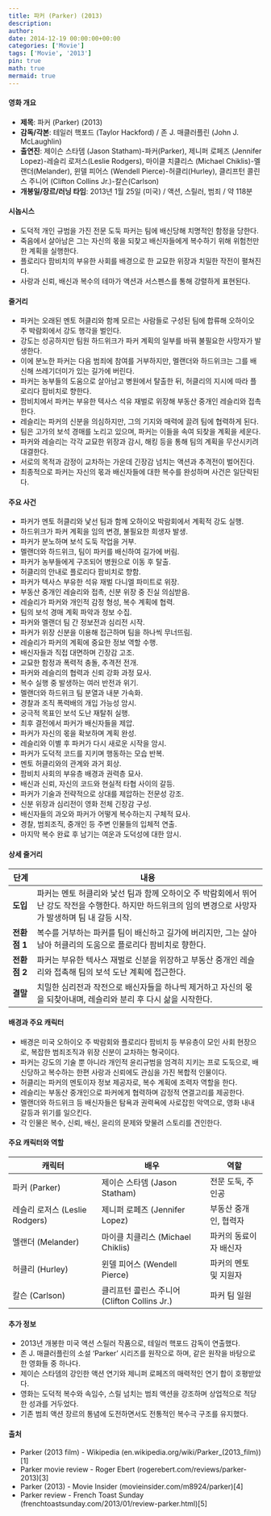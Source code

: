 ```yaml
---
title: 파커 (Parker) (2013)
description: 
author: 
date: 2014-12-19 00:00:00+00:00
categories: ['Movie']
tags: ['Movie', '2013']
pin: true
math: true
mermaid: true
---
```

#### 영화 개요

- **제목**: 파커 (Parker) (2013)  
- **감독/각본**: 테일러 핵포드 (Taylor Hackford) / 존 J. 매클러플린 (John J. McLaughlin)  
- **출연진**: 제이슨 스타뎀 (Jason Statham)-파커(Parker), 제니퍼 로페즈 (Jennifer Lopez)-레슬리 로저스(Leslie Rodgers), 마이클 치클리스 (Michael Chiklis)-멜랜더(Melander), 윈델 피어스 (Wendell Pierce)-허클리(Hurley), 클리프턴 콜린스 주니어 (Clifton Collins Jr.)-칼슨(Carlson)  
- **개봉일/장르/러닝 타임**: 2013년 1월 25일 (미국) / 액션, 스릴러, 범죄 / 약 118분  

#### 시놉시스

- 도덕적 개인 규범을 가진 전문 도둑 파커는 팀에 배신당해 치명적인 함정을 당한다.  
- 죽음에서 살아남은 그는 자신의 몫을 되찾고 배신자들에게 복수하기 위해 위험천만한 계획을 실행한다.  
- 플로리다 팜비치의 부유한 사회를 배경으로 한 교묘한 위장과 치밀한 작전이 펼쳐진다.  
- 사랑과 신뢰, 배신과 복수의 테마가 액션과 서스펜스를 통해 강렬하게 표현된다.  

#### 줄거리

- 파커는 오래된 멘토 허클리와 함께 모르는 사람들로 구성된 팀에 합류해 오하이오 주 박람회에서 강도 행각을 벌인다.  
- 강도는 성공하지만 팀원 하드위크가 파커 계획의 일부를 바꿔 불필요한 사망자가 발생한다.  
- 이에 분노한 파커는 다음 범죄에 참여를 거부하지만, 멜랜더와 하드위크는 그를 배신해 쓰레기더미가 있는 길가에 버린다.  
- 파커는 농부들의 도움으로 살아남고 병원에서 탈출한 뒤, 허클리의 지시에 따라 플로리다 팜비치로 향한다.  
- 팜비치에서 파커는 부유한 텍사스 석유 재벌로 위장해 부동산 중개인 레슬리와 접촉한다.  
- 레슬리는 파커의 신분을 의심하지만, 그의 기지와 매력에 끌려 팀에 협력하게 된다.  
- 팀은 고가의 보석 경매를 노리고 있으며, 파커는 이들을 속여 되찾을 계획을 세운다.  
- 파커와 레슬리는 각각 교묘한 위장과 감시, 해킹 등을 통해 팀의 계획을 무산시키려 대결한다.  
- 서로의 목적과 감정이 교차하는 가운데 긴장감 넘치는 액션과 추격전이 벌어진다.  
- 최종적으로 파커는 자신의 몫과 배신자들에 대한 복수를 완성하며 사건은 일단락된다.  

#### 주요 사건

- 파커가 멘토 허클리와 낯선 팀과 함께 오하이오 박람회에서 계획적 강도 실행.  
- 하드위크가 파커 계획을 임의 변경, 불필요한 희생자 발생.  
- 파커가 분노하며 보석 도둑 작업을 거부.  
- 멜랜더와 하드위크, 팀이 파커를 배신하여 길가에 버림.  
- 파커가 농부들에게 구조되어 병원으로 이동 후 탈출.  
- 허클리의 안내로 플로리다 팜비치로 향함.  
- 파커가 텍사스 부유한 석유 재벌 다니엘 파미트로 위장.  
- 부동산 중개인 레슬리와 접촉, 신분 위장 중 진실 의심받음.  
- 레슬리가 파커와 개인적 감정 형성, 복수 계획에 협력.  
- 팀의 보석 경매 계획 파악과 정보 수집.  
- 파커와 멜랜더 팀 간 정보전과 심리전 시작.  
- 파커가 위장 신분을 이용해 접근하며 팀을 하나씩 무너뜨림.  
- 레슬리가 파커의 계획에 중요한 정보 역할 수행.  
- 배신자들과 직접 대면하며 긴장감 고조.  
- 교묘한 함정과 폭력적 충돌, 추격전 전개.  
- 파커와 레슬리의 협력과 신뢰 강화 과정 묘사.  
- 복수 실행 중 발생하는 여러 반전과 위기.  
- 멜랜더와 하드위크 팀 분열과 내분 가속화.  
- 경찰과 조직 폭력배의 개입 가능성 암시.  
- 궁극적 목표인 보석 도난 재탈취 실행.  
- 최후 결전에서 파커가 배신자들을 제압.  
- 파커가 자신의 몫을 확보하며 계획 완성.  
- 레슬리와 이별 후 파커가 다시 새로운 시작을 암시.  
- 파커가 도덕적 코드를 지키며 행동하는 모습 반복.  
- 멘토 허클리와의 관계와 과거 회상.  
- 팜비치 사회의 부유층 배경과 권력층 묘사.  
- 배신과 신뢰, 자신의 코드와 현실적 타협 사이의 갈등.  
- 파커가 기술과 전략적으로 상대를 제압하는 전문성 강조.  
- 신분 위장과 심리전이 영화 전체 긴장감 구성.  
- 배신자들의 과오와 파커가 어떻게 복수하는지 구체적 묘사.  
- 경찰, 범죄조직, 중개인 등 주변 인물들의 입체적 연출.  
- 마지막 복수 완료 후 남기는 여운과 도덕성에 대한 암시.  

#### 상세 줄거리

| **단계** | **내용** |
|----------|----------|
| **도입** | 파커는 멘토 허클리와 낯선 팀과 함께 오하이오 주 박람회에서 뛰어난 강도 작전을 수행한다. 하지만 하드위크의 임의 변경으로 사망자가 발생하며 팀 내 갈등 시작. |
| **전환점 1** | 복수를 거부하는 파커를 팀이 배신하고 길가에 버리지만, 그는 살아남아 허클리의 도움으로 플로리다 팜비치로 향한다. |
| **전환점 2** | 파커는 부유한 텍사스 재벌로 신분을 위장하고 부동산 중개인 레슬리와 접촉해 팀의 보석 도난 계획에 접근한다. |
| **결말** | 치밀한 심리전과 작전으로 배신자들을 하나씩 제거하고 자신의 몫을 되찾아내며, 레슬리와 분리 후 다시 삶을 시작한다. |

#### 배경과 주요 캐릭터

- 배경은 미국 오하이오 주 박람회와 플로리다 팜비치 등 부유층이 모인 사회 현장으로, 복잡한 범죄조직과 위장 신분이 교차하는 형국이다.  
- 파커는 강도의 기술 뿐 아니라 개인적 윤리규범을 엄격히 지키는 프로 도둑으로, 배신당하고 복수하는 한편 사랑과 신뢰에도 관심을 가진 복합적 인물이다.  
- 허클리는 파커의 멘토이자 정보 제공자로, 복수 계획에 조력자 역할을 한다.  
- 레슬리는 부동산 중개인으로 파커에게 협력하며 감정적 연결고리를 제공한다.  
- 멜랜더와 하드위크 등 배신자들은 탐욕과 권력욕에 사로잡힌 악역으로, 영화 내내 갈등과 위기를 일으킨다.  
- 각 인물은 복수, 신뢰, 배신, 윤리의 문제와 맞물려 스토리를 견인한다.  

#### 주요 캐릭터와 역할

| **캐릭터**  | **배우**  | **역할**                       |
|-------------|-----------|--------------------------------|
| 파커 (Parker) | 제이슨 스타뎀 (Jason Statham) | 전문 도둑, 주인공                |
| 레슬리 로저스 (Leslie Rodgers) | 제니퍼 로페즈 (Jennifer Lopez) | 부동산 중개인, 협력자             |
| 멜랜더 (Melander) | 마이클 치클리스 (Michael Chiklis) | 파커의 동료이자 배신자           |
| 허클리 (Hurley) | 윈델 피어스 (Wendell Pierce) | 파커의 멘토 및 지원자             |
| 칼슨 (Carlson) | 클리프턴 콜린스 주니어 (Clifton Collins Jr.) | 파커 팀 일원                     |

#### 추가 정보

- 2013년 개봉한 미국 액션 스릴러 작품으로, 테일러 핵포드 감독이 연출했다.  
- 존 J. 매클러플린의 소설 ‘Parker’ 시리즈를 원작으로 하며, 같은 원작을 바탕으로 한 영화들 중 하나다.  
- 제이슨 스타뎀의 강인한 액션 연기와 제니퍼 로페즈의 매력적인 연기 합이 호평받았다.  
- 영화는 도덕적 복수와 속임수, 스릴 넘치는 범죄 액션을 강조하며 상업적으로 적당한 성과를 거두었다.  
- 기존 범죄 액션 장르의 통념에 도전하면서도 전통적인 복수극 구조를 유지했다.  

#### 출처

- Parker (2013 film) - Wikipedia (en.wikipedia.org/wiki/Parker_(2013_film))[1]  
- Parker movie review - Roger Ebert (rogerebert.com/reviews/parker-2013)[3]  
- Parker (2013) - Movie Insider (movieinsider.com/m8924/parker)[4]  
- Parker review - French Toast Sunday (frenchtoastsunday.com/2013/01/review-parker.html)[5]
